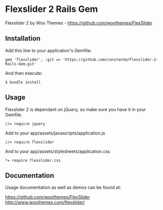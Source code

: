 # Flexslider 2 Rails Gem

Flexslider 2 by Woo Themes - https://github.com/woothemes/FlexSlider

## Installation

Add this line to your application's Gemfile:

    gem 'flexslider', :git => 'https://github.com/constantm/Flexslider-2-Rails-Gem.git'

And then execute:

    $ bundle install

## Usage

Flexslider 2 is dependant on jQuery, so make sure you have it in your Gemfile.

    //= require jquery

Add to your app/assets/javascripts/application.js

    //= require flexslider 

And to your app/assets/stylesheets/application.css

    *= require flexslider.css

## Documentation

Usage documentation as well as demos can be found at:

https://github.com/woothemes/FlexSlider
http://www.woothemes.com/flexslider/